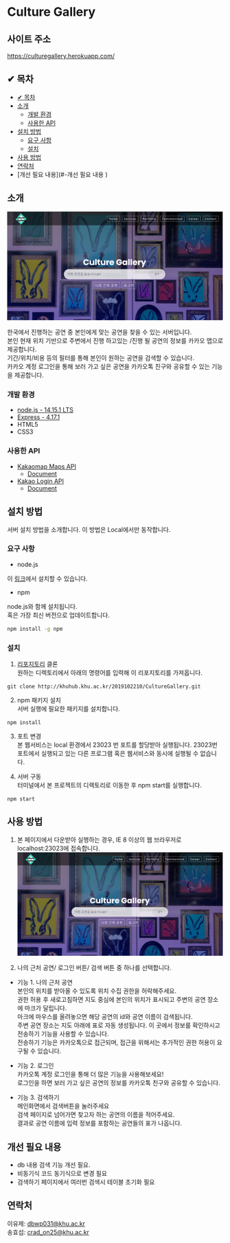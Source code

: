 # Culture Gallery

## 사이트 주소
https://culturegallery.herokuapp.com/
## ✔ 목차
- [✔ 목차](#-목차)
- [소개](#-소개)
  - [개발 환경](#개발-환경)
  - [사용한 API](#사용한-api)
- [설치 방법](#-설치-방법)
  - [요구 사항](#요구-사항)
  - [설치](#설치)
- [사용 방법](#-사용-방법)
- [연락처](#-연락처)
- [개선 필요 내용](#-개선 필요 내용 )

## 소개
![메인-화면](public/images/mainpage.jpg)

한국에서 진행하는 공연 중 본인에게 맞는 공연을 찾을 수 있는 서버입니다.<br>
본인 현재 위치 기반으로 주변에서 진행 하고있는 /진행 될 공연의 정보를 카카오 맵으로 제공합니다.<br>
기간/위치/비용 등의 필터를 통해 본인이 원하는 공연을 검색할 수 있습니다.<br>
카카오 계정 로그인을 통해 보러 가고 싶은 공연을 카카오톡 친구와 공유할 수 있는 기능을 제공합니다.

### 개발 환경
* [node.js - 14.15.1 LTS](https://nodejs.org/ko/)
* [Express - 4.17.1](https://expressjs.com/ko/)
* HTML5
* CSS3

### 사용한 API
* [Kakaomap Maps API](https://apis.map.kakao.com/)
  * [Document](https://apis.map.kakao.com/web/documentation/)
* [Kakao Login API](https://developers.kakao.com/docs/latest/ko/kakaologin/common/)
  * [Document](https://developers.kakao.com/docs/latest/ko/kakaologin/common)


## 설치 방법
서버 설치 방법을 소개합니다. 이 방법은 Local에서만 동작합니다.
### 요구 사항
* node.js 
   
이 [링크](https://nodejs.org/ko/)에서 설치할 수 있습니다.
* npm  

node.js와 함께 설치됩니다.  
혹은 가장 최신 버전으로 업데이트합니다.
```sh
npm install -g npm
```
### 설치
1. [리포지토리](http://khuhub.khu.ac.kr/2019102210/CultureGallery) 클론  
  원하는 디렉토리에서 아래의 명령어를 입력해 이 리포지토리를 가져옵니다.
  ```
  git clone http://khuhub.khu.ac.kr/2019102210/CultureGallery.git
  ```
2. npm 패키지 설치  
  서버 실행에 필요한 패키지를 설치합니다.
  ```
  npm install
  ```
3. 포트 변경  
  본 웹서비스는 local 환경에서 23023 번 포트를 할당받아 실행됩니다.
  23023번 포트에서 실행되고 있는 다른 프로그램 혹은 웹서비스와 동시에 실행될 수 없습니다.

4. 서버 구동  
  터미널에서 본 프로젝트의 디렉토리로 이동한 후 npm start를 실행합니다.
  ```
  npm start
  ```  

## 사용 방법
1. 본 페이지에서 다운받아 실행하는 경우, IE 8 이상의 웹 브라우저로 localhost:23023에 접속합니다. 
![메인-화면](public/images/mainpage.jpg)<br>

2. 나의 근처 공연/ 로그인 버튼/ 검색 버튼 중 하나를 선택합니다.<br>
* 기능 1. 나의 근처 공연<br>
  본인의 위치를 받아올 수 있도록 위치 수집 권한을 허락해주세요.<br>
  권한 허용 후 새로고침하면 지도 중심에 본인의 위치가 표시되고 주변의 공연 장소에 마크가 달립니다.<br>
  마크에 마우스를 올려놓으면 해당 공연의 id와 공연 이름이 검색됩니다.<br>
  주변 공연 장소는 지도 아래에 표로 자동 생성됩니다. 이 곳에서 정보를 확인하시고 전송하기 기능을 사용할 수 있습니다.<br>
  전송하기 기능은 카카오톡으로 접근되며, 접근을 위해서는 추가적인 권한 허용이 요구될 수 있습니다.

* 기능 2. 로그인<br>
  카카오톡 계정 로그인을 통해 더 많은 기능을 사용해보세요!<br>
  로그인을 하면 보러 가고 싶은 공연의 정보를 카카오톡 친구와 공유할 수 있습니다.<br>

* 기능 3. 검색하기<br>
  메인화면에서 검색버튼을 눌러주세요<br>
  검색 페이지로 넘어가면 찾고자 하는 공연의 이름을 적어주세요.<br>
  결과로 공연 이름에 입력 정보를 포함하는 공연들의 표가 나옵니다.<br>

## 개선 필요 내용
* db 내용 검색 기능 개선 필요.<br>
* 비동기식 코드 동기식으로 변경 필요<br>
* 검색하기 페이지에서 여러번 검색시 테이블 초기화 필요<br>


## 연락처
이유제: dbwp031@khu.ac.kr<br>
송효섭: crad_on25@khu.ac.kr<br>
